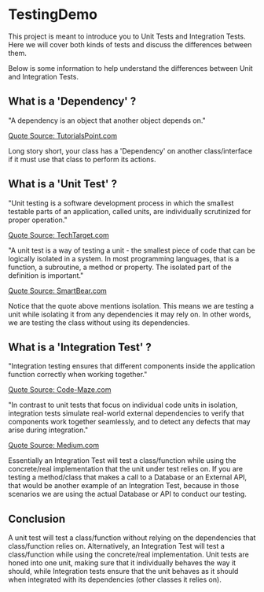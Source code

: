 
# TestingDemo

This project is meant to introduce you to Unit Tests and Integration Tests. Here we will cover both kinds of tests and discuss the differences between them.

Below is some information to help understand the differences between Unit and Integration Tests.

## What is a 'Dependency' ?

"A dependency is an object that another object depends on."

[Quote Source: TutorialsPoint.com](https://www.tutorialspoint.com/explain-dependency-injection-in-chash#:~:text=Explain%20dependency%20injection%20in%20C%23&text=A%20dependency%20is%20an%20object,it%20construct%20the%20objects%20themselves.)

Long story short, your class has a 'Dependency' on another class/interface if it must use that class to perform its actions.

## What is a 'Unit Test' ?

"Unit testing is a software development process in which the smallest testable parts of an application, called units, are individually scrutinized for proper operation."

[Quote Source: TechTarget.com](https://www.techtarget.com/searchsoftwarequality/definition/unit-testing)

"A unit test is a way of testing a unit - the smallest piece of code that can be logically isolated in a system. In most programming languages, that is a function, a subroutine, a method or property. The isolated part of the definition is important."

[Quote Source: SmartBear.com](https://smartbear.com/learn/automated-testing/what-is-unit-testing/)

Notice that the quote above mentions isolation. This means we are testing a unit while isolating it from any dependencies it may rely on. In other words, we are testing the class without using its dependencies.

## What is a 'Integration Test' ?

"Integration testing ensures that different components inside the application function correctly when working together."

[Quote Source: Code-Maze.com](https://code-maze.com/aspnet-core-integration-testing/)

"In contrast to unit tests that focus on individual code units in isolation, integration tests simulate real-world external dependencies to verify that components work together seamlessly, and to detect any defects that may arise during integration."

[Quote Source: Medium.com](https://medium.com/@samuilovas/c-integration-tests-with-code-examples-505c9baaa02f)

Essentially an Integration Test will test a class/function while using the concrete/real implementation that the unit under test relies on. If you are testing a method/class that makes a call to a Database or an External API, that would be another example of an Integration Test, because in those scenarios we are using the actual Database or API to conduct our testing.

## Conclusion

A unit test will test a class/function without relying on the dependencies that class/function relies on. Alternatively, an Integration Test will test a class/function while using the concrete/real implementation. Unit tests are honed into one unit, making sure that it individually behaves the way it should, while Integration tests ensure that the unit behaves as it should when integrated with its dependencies (other classes it relies on).
